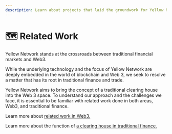 ```yaml
---
description: Learn about projects that laid the groundwork for Yellow Network
---
```


# 🗺️ Related Work

Yellow Network stands at the crossroads between traditional financial markets and Web3.&#x20;

While the underlying technology and the focus of Yellow Network are deeply embedded in the world of blockchain and Web 3, we seek to resolve a matter that has its root in traditional finance and trade.&#x20;

Yellow Network aims to bring the concept of a traditional clearing house into the Web 3 space. To understand our approach and the challenges we face, it is essential to be familiar with related work done in both areas, Web3, and traditional finance.&#x20;

Learn more about [related work in Web3.](web-3.md)

Learn more about the function of [a clearing house in traditional finance.](traditional-finance.md)
